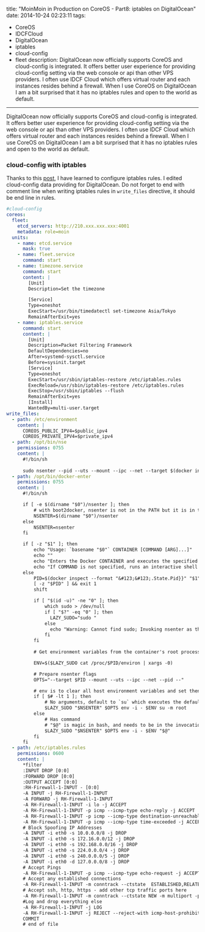 title: "MoinMoin in Production on CoreOS - Part8: iptables on DigitalOcean"
date: 2014-10-24 02:23:11
tags:
 - CoreOS
 - IDCFCloud
 - DigitalOcean
 - iptables
 - cloud-config
 - fleet
description: DigitalOcean now officially supports CoreOS and cloud-config is integrated. It offers better user experience for providing cloud-config setting via the web console or api than other VPS providers. I often use IDCF Cloud which offers virtual router and each instances resides behind a firewall. When I use CoreOS on DigitalOcean I am a bit surprised that it has no iptables rules and open to the world as default.
---

DigitalOcean now officially supports CoreOS and cloud-config is integrated. It offers better user experience for providing cloud-config setting via the web console or api than other VPS providers. I often use IDCF Cloud which offers virtual router and each instances resides behind a firewall. When I use CoreOS on DigitalOcean I am a bit surprised that it has no iptables rules and open to the world as default.

<!-- more -->

### cloud-config with iptables

Thanks to this [post](http://blog.mapstrata.com/coreos-install-to-a-vps/), I have learned to configure iptables rules. I edited cloud-config data providing for DigitalOcean. 
Do not forget to end with comment line when writing iptables rules in `write_files` directive, it should be end line in rules.

``` yml
#cloud-config
coreos:
  fleet:
    etcd_servers: http://210.xxx.xxx.xxx:4001
    metadata: role=moin
  units:
    - name: etcd.service
      mask: true
    - name: fleet.service
      command: start
    - name: timezone.service
      command: start
      content: |
        [Unit]
        Description=Set the timezone

        [Service]
        Type=oneshot
        ExecStart=/usr/bin/timedatectl set-timezone Asia/Tokyo
        RemainAfterExit=yes
    - name: iptables.service
      command: start
      content: |
        [Unit]
        Description=Packet Filtering Framework
        DefaultDependencies=no
        After=systemd-sysctl.service
        Before=sysinit.target
        [Service]
        Type=oneshot
        ExecStart=/usr/sbin/iptables-restore /etc/iptables.rules
        ExecReload=/usr/sbin/iptables-restore /etc/iptables.rules
        ExecStop=/usr/sbin/iptables --flush
        RemainAfterExit=yes
        [Install]
        WantedBy=multi-user.target
write_files:
  - path: /etc/environment
    content: |
      COREOS_PUBLIC_IPV4=$public_ipv4
      COREOS_PRIVATE_IPV4=$private_ipv4
  - path: /opt/bin/nse
    permissions: 0755
    content: |
      #!/bin/sh
      
      sudo nsenter --pid --uts --mount --ipc --net --target $(docker inspect --format="&#123;&#123; .State.Pid }}" $1)
  - path: /opt/bin/docker-enter
    permissions: 0755
    content: |
      #!/bin/sh

      if [ -e $(dirname "$0")/nsenter ]; then
          # with boot2docker, nsenter is not in the PATH but it is in the same folder
          NSENTER=$(dirname "$0")/nsenter
      else
          NSENTER=nsenter
      fi

      if [ -z "$1" ]; then
          echo "Usage: `basename "$0"` CONTAINER [COMMAND [ARG]...]"
          echo ""
          echo "Enters the Docker CONTAINER and executes the specified COMMAND."
          echo "If COMMAND is not specified, runs an interactive shell in CONTAINER."
      else
          PID=$(docker inspect --format "&#123;&#123;.State.Pid}}" "$1")
          [ -z "$PID" ] && exit 1
          shift

          if [ "$(id -u)" -ne "0" ]; then
              which sudo > /dev/null
              if [ "$?" -eq "0" ]; then
                LAZY_SUDO="sudo "
              else
                echo "Warning: Cannot find sudo; Invoking nsenter as the user $USER." >&2
              fi
          fi
          
          # Get environment variables from the container's root process

          ENV=$($LAZY_SUDO cat /proc/$PID/environ | xargs -0)

          # Prepare nsenter flags
          OPTS="--target $PID --mount --uts --ipc --net --pid --"

          # env is to clear all host environment variables and set then anew
          if [ $# -lt 1 ]; then
              # No arguments, default to `su` which executes the default login shell
              $LAZY_SUDO "$NSENTER" $OPTS env -i - $ENV su -m root
          else
              # Has command
              # "$@" is magic in bash, and needs to be in the invocation
              $LAZY_SUDO "$NSENTER" $OPTS env -i - $ENV "$@"
          fi
      fi
  - path: /etc/iptables.rules
    permissions: 0600
    content: |
      *filter
      :INPUT DROP [0:0]
      :FORWARD DROP [0:0]
      :OUTPUT ACCEPT [0:0]
      :RH-Firewall-1-INPUT - [0:0]
      -A INPUT -j RH-Firewall-1-INPUT
      -A FORWARD -j RH-Firewall-1-INPUT
      -A RH-Firewall-1-INPUT -i lo -j ACCEPT
      -A RH-Firewall-1-INPUT -p icmp --icmp-type echo-reply -j ACCEPT
      -A RH-Firewall-1-INPUT -p icmp --icmp-type destination-unreachable -j ACCEPT
      -A RH-Firewall-1-INPUT -p icmp --icmp-type time-exceeded -j ACCEPT
      # Block Spoofing IP Addresses
      -A INPUT -i eth0 -s 10.0.0.0/8 -j DROP
      -A INPUT -i eth0 -s 172.16.0.0/12 -j DROP
      -A INPUT -i eth0 -s 192.168.0.0/16 -j DROP
      -A INPUT -i eth0 -s 224.0.0.0/4 -j DROP
      -A INPUT -i eth0 -s 240.0.0.0/5 -j DROP
      -A INPUT -i eth0 -d 127.0.0.0/8 -j DROP
      # Accept Pings
      -A RH-Firewall-1-INPUT -p icmp --icmp-type echo-request -j ACCEPT
      # Accept any established connections
      -A RH-Firewall-1-INPUT -m conntrack --ctstate  ESTABLISHED,RELATED -j ACCEPT
      # Accept ssh, http, https - add other tcp traffic ports here
      -A RH-Firewall-1-INPUT -m conntrack --ctstate NEW -m multiport -p tcp --dports 22,80,443 -j ACCEPT
      #Log and drop everything else
      -A RH-Firewall-1-INPUT -j LOG
      -A RH-Firewall-1-INPUT -j REJECT --reject-with icmp-host-prohibited
      COMMIT
      # end of file
```